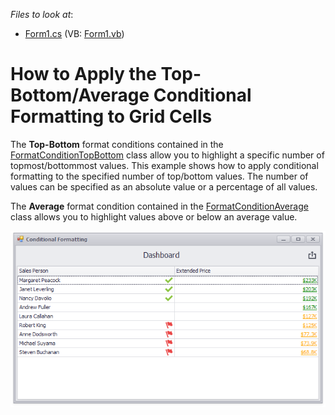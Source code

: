 <!-- default file list -->
*Files to look at*:

* [Form1.cs](./CS/Dashboard_ConditionalFormatting_Grid/Form1.cs) (VB: [Form1.vb](./VB/Dashboard_ConditionalFormatting_Grid/Form1.vb))
<!-- default file list end -->
# How to Apply the Top-Bottom/Average Conditional Formatting to Grid Cells


The **Top-Bottom** format conditions contained in the [FormatConditionTopBottom](http://docs.devexpress.devx/Dashboard/js-DevExpress.Dashboard.Model.FormatConditionTopBottom) class allow you to highlight a specific number of topmost/bottommost values. This example shows how to apply conditional formatting to the specified number of top/bottom values. The number of values can be specified as an absolute value or a percentage of all values.

The **Average** format condition contained in the [FormatConditionAverage](http://docs.devexpress.devx/Dashboard/js-DevExpress.Dashboard.Model.FormatConditionAverage) class allows you to highlight values above or below an average value.

![](/images/screenshot.png)
